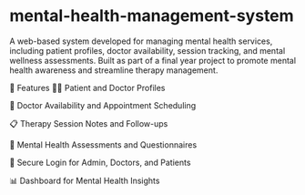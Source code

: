 # mental-health-management-system
A web-based system developed for managing mental health services, including patient profiles, doctor availability, session tracking, and mental wellness assessments. Built as part of a final year project to promote mental health awareness and streamline therapy management.

📌 Features
🧑‍⚕️ Patient and Doctor Profiles

📅 Doctor Availability and Appointment Scheduling

📋 Therapy Session Notes and Follow-ups

📝 Mental Health Assessments and Questionnaires

🔐 Secure Login for Admin, Doctors, and Patients

📊 Dashboard for Mental Health Insights
